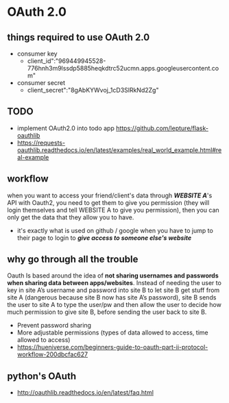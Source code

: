 # OAuth 2.0

## things required to use OAuth 2.0
- consumer key
	- client_id":"969449945528-776hnh3m9lssdp5885heqkdtrc52ucmn.apps.googleusercontent.com"
- consumer secret
	- client_secret":"8gAbKYWvoj_1cD3SlRkNd2Zg"

## TODO
- implement OAuth2.0 into todo app https://github.com/lepture/flask-oauthlib
- https://requests-oauthlib.readthedocs.io/en/latest/examples/real_world_example.html#real-example

## workflow
when you want to access your friend/client's data through ***WEBSITE A***'s API with Oauth2, you need to get them to give you permission (they will login themselves and tell WEBSITE A to give you permission), then you can only get the data that they allow you to have.
- it's exactly what is used on github / google when you have to jump to their page to login to ***give access to someone else's website***

## why go through all the trouble
Oauth Is based around the idea of **not sharing usernames and passwords when sharing data between apps/websites**. Instead of needing the user to key in site A’s username and password into site B to let site B get stuff from site A (dangerous because site B now has site A’s password), site B sends the user to site A to type the user/pw and then allow the user to decide how much permission to give site B, before sending the user back to site B.
- Prevent password sharing
- More adjustable permissions (types of data allowed to access, time allowed to access)
- https://hueniverse.com/beginners-guide-to-oauth-part-ii-protocol-workflow-200dbcfac627

## python's OAuth
- http://oauthlib.readthedocs.io/en/latest/faq.html